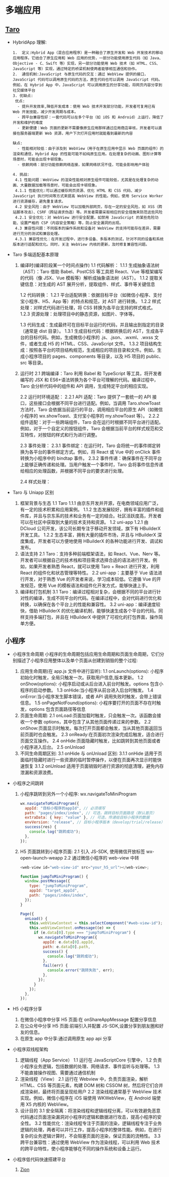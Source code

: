 <!--
 * @Author: TerryMin
 * @Date: 2025-01-07 11:13:52
 * @LastEditors: TerryMin
 * @LastEditTime: 2025-04-03 16:09:00
 * @Description: file not
-->

# 多端应用

## [Taro](https://docs.taro.zone/docs/)

- HybridApp 理解:

      1.  定义:Hybrid App（混合应用程序）是一种融合了原生开发和 Web 开发技术的移动应用程序。它结合了原生应用和 Web 应用的优势，一部分功能使用原生代码（如 Java、Objective - C、Swift 等）实现，另一部分功能使用 Web 技术（如 HTML、CSS、JavaScript 等）实现，通过特定的桥梁机制使两者能够相互通信和协作。
      2.  通信机制:JavaScript 与原生代码的交互：通过 WebView 提供的接口，JavaScript 代码可以调用原生代码的方法，原生代码也可以调用 JavaScript 代码。例如，在 Hybrid App 中，JavaScript 可以调用原生的分享功能，将网页内容分享到社交媒体平台
      3. 优缺点:
       优点:
        - 提升开发效率,降低开发成本：使用 Web 技术开发部分功能，开发者可复用已有 Web 开发技能，减少开发周期与成本。
        - 跨平台兼容性好：一套代码可以在多个平台（如 iOS 和 Android）上运行，降低了开发和维护的难度
        - 更新便捷：Web 页面的更新不需要像原生应用那样通过应用商店审核，开发者可以直接在服务器端更新 Web 资源，用户下次打开应用时就能看到最新的内容

      缺点:
        - 性能相对较低：由于涉及到 WebView（用于在原生应用中显示 Web 页面的组件）的渲染和通信，Hybrid App 的性能可能不如纯原生应用。在处理复杂的动画、图形计算等场景时，可能会出现卡顿现象。
        - 依赖网络：部分功能依赖网络连接，如果网络状况不佳，可能会影响用户体验

      4. 挑战:
       4.1 性能问题：WebView 的渲染性能相对原生组件可能较低，尤其是在处理复杂的动画、大量数据加载等场景时，可能会出现卡顿现象。
       4.1.1 性能优化:可以通过缓存网页资源、优化 HTML 和 CSS 代码、减少 JavaScript 执行时间等方式来提高 WebView 的性能。例如，使用 Service Worker 进行资源缓存，避免重复请求。
       4.2 安全风险：由于 WebView 可以加载外部网页，存在一定的安全风险，如 XSS（跨站脚本攻击）、CSRF（跨站请求伪造）等。开发者需要采取相应的安全措施来防范这些风险
       4.2.1 安全优化：对 WebView 进行安全配置，如禁用 JavaScript 的某些危险功能、设置严格的 CSP（内容安全策略）等，防止安全漏洞的出现。
       4.3 兼容性问题：不同版本的操作系统和设备对 WebView 的支持可能存在差异，需要进行充分的测试和兼容处理。
       4.3.1 兼容性优化：在开发过程中，进行多设备、多版本的测试，针对不同的设备和系统版本进行适配和优化。同时，关注 WebView 内核的更新，及时修复兼容性问题。

- Taro 多端适配基本原理

  1. 编译时(编译阶段某一个时间点操作)
     1.1 代码解析：
     1.1.1 生成抽象语法树（AST）：Taro 借助 Babel、PostCSS 等工具把 React、Vue 等框架编写的代码（像 JSX、Vue 模板等）解析成抽象语法树（AST）。
     1.1.2 提取关键信息：对生成的 AST 展开分析，提取组件、样式、事件等关键信息

     1.2 代码转换：
     1.2.1 平台适配转换：依据目标平台（如微信小程序、支付宝小程序、H5、App 等）的特点和规范，对 AST 进行转换。
     1.2.2 样式处理：对样式代码进行处理，将 CSS 转换为各平台支持的样式格式。
     1.2.3 资源处理：处理项目中的静态资源，如图片、字体等。

     1.3 代码生成：生成最终可在目标平台运行的代码，并且输出到指定的目录（通常是 dist 目录）。
     1.3.1 生成目标代码：根据转换后的 AST，生成各平台的目标代码。例如，生成微信小程序的 .js、.json、.wxml、.wxss 文件，或者生成 H5 的 HTML、CSS、JavaScript 文件。
     1.3.2 项目结构生成：按照各平台的项目结构规范，生成相应的项目目录和文件。例如，生成小程序项目的 pages、components 等目录，以及 H5 项目的 public、src 等目录。

  2. 运行时
     2.1 跨端编译：Taro 利用 Babel 和 TypeScript 等工具，将开发者编写的 JSX 和 ES6+语法转换为各个平台可理解的代码。编译过程中，Taro 会分析代码中的组件和 API 调用，生成特定平台的相应实现。

     2.2 运行时环境适配：
     2.2.1 API 适配：Taro 提供了一套统一的 API 接口，这些接口会根据不同平台进行适配。例如，当调用 Taro.showToast 方法时，Taro 会依据当前运行的平台，调用相应平台的原生 API（如微信小程序的 wx.showToast、支付宝小程序的 my.showToast 等）。
     2.2.2 组件适配：对于一些跨端组件，Taro 会在运行时根据不同平台进行适配。例如，对于一个自定义的按钮组件，Taro 会根据当前平台的样式规范和交互特性，对按钮的样式和行为进行调整。

     2.3 事件处理：
     2.3.1 事件绑定：在运行时，Taro 会将统一的事件绑定转换为各平台的事件绑定方式。例如，将 React 或 Vue 中的 onClick 事件转换为小程序中的 bindtap 事件。
     2.3.2 事件传递：确保事件在不同平台上能够正确传递和处理。当用户触发一个事件时，Taro 会将事件信息传递给相应的处理函数，并根据不同平台的要求进行处理。

     2.4 样式处理：

- Taro 与 Uniapp 区别

  1. 框架背景与生态
     1.1 Taro
     1.1.1 由京东开发并开源，在电商领域应用广泛，有一定的技术积累和应用案例。
     1.1.2 生态发展较好，拥有丰富的插件和组件库，并且与京东系的技术和业务有一定的结合。社区活跃度高，开发者可以在社区中获取到大量的技术支持和资源。
     1.2 uni-app
     1.2.1 由 DCloud 公司开发，该公司长期专注于移动开发领域，旗下有 HBuilderX 开发工具。
     1.2.2 生态丰富，拥有大量的插件市场，并且与 HBuilderX 深度集成，开发者可以方便地使用 HBuilderX 的各种功能进行开发、调试和发布。
  2. 语法支持
     2.1 Taro：支持多种前端框架语法，如 React、Vue、Nerv 等。开发者可以根据自己的技术栈和项目需求选择合适的语法进行开发。例如，如果开发者熟悉 React，就可以使用 Taro + React 进行开发，利用 React 的组件化和状态管理等特性。
     2.2 uni-app：主要基于 Vue 语法进行开发，对于熟悉 Vue 的开发者来说，学习成本较低。它遵循 Vue 的开发规范，使用 Vue 的模板语法和组件化开发方式，能够快速上手。
  3. 编译和打包机制
     3.1 Taro：编译过程相对复杂，会根据不同的平台进行针对性的编译，生成不同平台的代码。在编译过程中，会对代码进行优化和转换，以确保在各个平台上的性能和兼容性。
     3.2 uni-app：编译速度较快，借助 HBuilderX 的优化编译机制，能够快速生成各个平台的代码。同样支持多端打包，并且在 HBuilderX 中提供了可视化的打包界面，操作简单方便。

## 小程序

- 小程序生命周期
  小程序的生命周期包括应用生命周期和页面生命周期，它们分别描述了小程序应用整体以及单个页面从创建到销毁的整个过程:

  1.  应用生命周期(在 app.js 文件中进行监听):
      1.1 onLaunch(options): 小程序初始化时触发，全局只触发一次。获取用户信息,版本更新。
      1.2 onShow(options): 小程序启动或从后台进入前台时触发。options 包含小程序的启动参数。
      1.3 onHide:当小程序从前台进入后台时触发。
      1.4 onError:当小程序发生脚本错误，或者 API 调用失败时触发，会带上错误信息。
      1.5 onPageNotFound(options): 小程序要打开的页面不存在时触发，options 包含页面路径等信息
  2.  页面生命周期:
      2.1 onLoad:页面加载时触发，只会触发一次。该函数会接收一个参数 options，其中包含了从其他页面传递过来的参数。
      2.2 onShow:页面显示时触发。每次打开页面都会触发，当从其他页面返回当前页面时也会触发。
      2.3 onReady:在页面初次渲染完成后触发，适合进行页面交互操作。
      2.4 onHide:页面隐藏时触发，比如跳转到其他页面或者小程序进入后台。
      2.5 onUnload
  3.  不同生命周期区别:
      3.1 onHide 与 onUnload 区别:
      3.1.1 onHide 适用于页面临时隐藏时进行一些资源的临时暂停操作，以便在页面再次显示时能快速恢复
      3.1.2 onUnload 适用于页面销毁时进行资源的彻底清理，避免内存泄漏和资源浪费。

- 小程序之间跳转

  1.  小程序跳转到另外一个小程序: wx.navigateToMiniProgram

      ```js
      wx.navigateToMiniProgram({
        appId: "目标小程序的appId", // 必须填写
        path: "pages/index/index", // 可选，跳转目标页面路径（默认首页）
        extraData: { key: "value" }, // 可选，传递给目标小程序的数据
        envVersion: "release", // 目标小程序版本（develop/trial/release）
        success(res) {
          console.log("跳转成功");
        },
      });
      ```

  2.  H5 页面跳转到小程序页面:
      2.1 引入 JS-SDK, 使用微信开放标签 wx-open-launch-weapp
      2.2 通过微信小程序的 web-view 中转

      ```js
      <web-view id="web-view-id" src="your_h5_url"></web-view>;

      function jumpToMiniProgram() {
        window.postMessage({
          type: "jumpToMiniProgram",
          appId: "target_appId",
          path: "pages/index/index",
        });
      }

      Page({
        onLoad() {
          this.webViewContext = this.selectComponent("#web-view-id");
          this.webViewContext.onMessage((e) => {
            if (e.data[0].type === "jumpToMiniProgram") {
              wx.navigateToMiniProgram({
                appId: e.data[0].appId,
                path: e.data[0].path,
                success() {
                  console.log("跳转成功");
                },
                fail(err) {
                  console.error("跳转失败", err);
                },
              });
            }
          });
        },
      });
      ```

- H5 小程序分享

  1.  在微信小程序中分享 H5 页面:在 onShareAppMessage 配置分享信息
  2.  在公众号中分享 H5 页面:前端引入并配置 JS-SDK,设置分享到朋友圈和好友的信息。
  3.  在原生 app 中分享:通过调用原生 app api 分享

- 小程序双线程架构

  1.  逻辑线程（App Service）
      1.1 运行在 JavaScriptCore 引擎中，
      1.2 负责小程序业务逻辑，包括数据的处理、网络请求、事件监听与处理等。
      1.3 不能直接操作视图、需要通过通信机制
  2.  渲染线程（View）
      2.1 运行在 Webview 中，负责页面渲染，解析 HTML、CSS 等页面元素，构建 DOM 树和 CSSOM 树，然后将它们合并成渲染树，最终将页面呈现给用户
      2.2 渲染线程通常基于 WebView 技术实现。例如，微信小程序在 iOS 端使用 WKWebView，在 Android 端使用 X5 内核的 WebView。
  3.  设计目的
      3.1 安全隔离：将渲染线程和逻辑线程分离，可以有效避免恶意代码通过页面渲染漏洞对小程序的逻辑和数据进行攻击，提高小程序的安全性。
      3.2 性能优化：渲染线程专注于页面的渲染，逻辑线程专注于业务逻辑的处理，两者可以并行工作，提高小程序的整体性能。例如，在进行复杂的业务逻辑计算时，不会阻塞页面的渲染，保证页面的流畅性。
      3.3 跨平台兼容性：通过使用 WebView 作为渲染线程，可以利用 Web 技术的跨平台特性，使小程序能够在不同的操作系统和设备上运行。

- 小程序低代码快速搭建平台

  1.  [Zion](https://www.functorz.com/)
